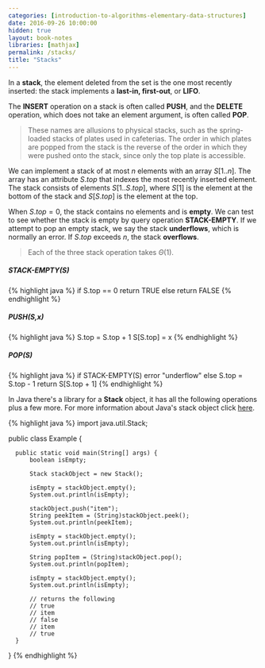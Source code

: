 ```yaml
---
categories: [introduction-to-algorithms-elementary-data-structures]
date: 2016-09-26 10:00:00
hidden: true
layout: book-notes
libraries: [mathjax]
permalink: /stacks/
title: "Stacks"
---
```


In a __stack__, the element deleted from the set is the one most recently inserted: the stack implements a __last-in, first-out__, or __LIFO__.

The __INSERT__ operation on a stack is often called __PUSH__, and the __DELETE__ operation, which does not take an element argument, is often called __POP__.

> These names are allusions to physical stacks, such as the spring-loaded stacks of plates used in cafeterias. The order in which plates are popped from the stack is the reverse of the order in which they were pushed onto the stack, since only the top plate is accessible.

We can implement a stack of at most $n$ elements with an array $S[1..n]$. The array has an attribute $S.top$ that indexes the most recently inserted element. The stack consists of elements $S[1..S.top]$, where $S[1]$ is the element at the bottom of the stack and $S[S.top]$ is the element at the top.

When $S.top = 0$, the stack contains no elements and is __empty__. We can test to see whether the stack is empty by query operation __STACK-EMPTY__. If we attempt to pop an empty stack, we say the stack __underflows__, which is normally an error. If $S.top$ exceeds $n$, the stack __overflows__.

> Each of the three stack operation takes $\Theta(1)$.

##### STACK-EMPTY(S)

{% highlight java %}
  if S.top == 0
    return TRUE
  else return FALSE
{% endhighlight %}

##### PUSH(S,x)

{% highlight java %}
  S.top = S.top + 1
  S[S.top] = x
{% endhighlight %}

##### POP(S)

{% highlight java %}
  if STACK-EMPTY(S)
    error "underflow"
  else S.top = S.top - 1
    return S[S.top + 1]
{% endhighlight %}

In Java there's a library for a __Stack__ object, it has all the following operations plus a few more. For more information about Java's stack object click <a href="http://docs.oracle.com/javase/7/docs/api/java/util/Stack.html" target="_blank">here</a>.

{% highlight java %}
  import java.util.Stack;

  public class Example {

      public static void main(String[] args) {
          boolean isEmpty;

          Stack stackObject = new Stack();

          isEmpty = stackObject.empty();
          System.out.println(isEmpty);

          stackObject.push("item");
          String peekItem = (String)stackObject.peek();
          System.out.println(peekItem);

          isEmpty = stackObject.empty();
          System.out.println(isEmpty);

          String popItem = (String)stackObject.pop();
          System.out.println(popItem);
          
          isEmpty = stackObject.empty();
          System.out.println(isEmpty);

          // returns the following
          // true
          // item
          // false
          // item
          // true
      }
  }
{% endhighlight %}